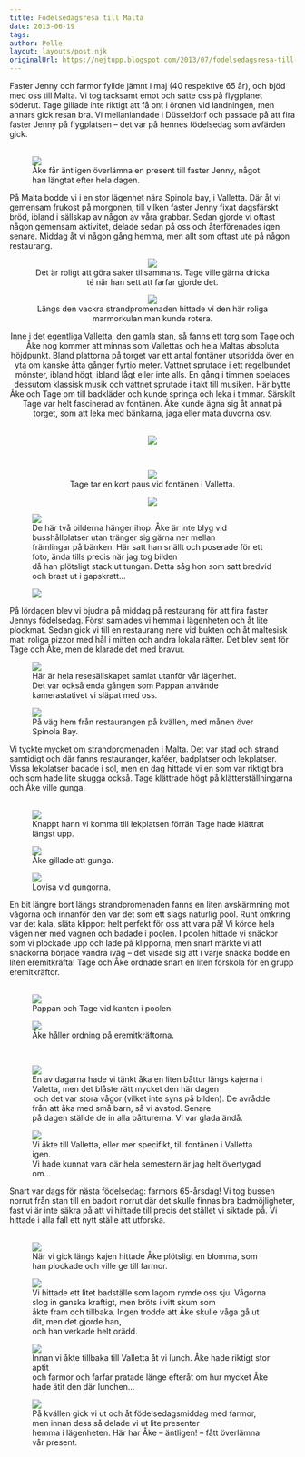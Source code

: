 ```yaml
---
title: Födelsedagsresa till Malta
date: 2013-06-19
tags: 	
author: Pelle
layout: layouts/post.njk
originalUrl: https://nejtupp.blogspot.com/2013/07/fodelsedagsresa-till-malta.html
---
```


Faster Jenny och farmor fyllde jämnt i maj (40 respektive 65 år), och bjöd med oss till Malta. Vi tog tacksamt emot och satte oss på flygplanet söderut. Tage gillade inte riktigt att få ont i öronen vid landningen, men annars gick resan bra. Vi mellanlandade i Düsseldorf och passade på att fira faster Jenny på flygplatsen – det var på hennes födelsedag som avfärden gick.<br><br>

<figure>
	<img src="../../../../img/Fo%CC%88delsedagsresa+till+Malta-PERK4075.jpg">
	<figcaption>Åke får äntligen överlämna en present till faster Jenny, något han längtat efter hela dagen.</figcaption>
</figure>På Malta bodde vi i en stor lägenhet nära Spinola bay, i Valletta. Där åt vi gemensam frukost på morgonen, till vilken faster Jenny fixat dagsfärskt bröd, ibland i sällskap av någon av våra grabbar. Sedan gjorde vi oftast någon gemensam aktivitet, delade sedan på oss och återförenades igen senare. Middag åt vi någon gång hemma, men allt som oftast ute på någon restaurang.<br><div style="text-align: center;">

<figure>
	<img src="../../../../img/Fo%CC%88delsedagsresa+till+Malta-PERK4525.jpg">
	<figcaption>Det är roligt att göra saker tillsammans. Tage ville gärna dricka té när han sett att farfar gjorde det.</figcaption>
</figure>

<figure>
	<img src="../../../../img/Fo%CC%88delsedagsresa+till+Malta-PERK4134.jpg">
	<figcaption>Längs den vackra strandpromenaden hittade vi den här roliga marmorkulan man kunde rotera.</figcaption>
</figure>Inne i det egentliga Valletta, den gamla stan, så fanns ett torg som Tage och Åke nog kommer att minnas som Vallettas och hela Maltas absoluta höjdpunkt. Bland plattorna på torget var ett antal fontäner utspridda över en yta om kanske åtta gånger fyrtio meter. Vattnet sprutade i ett regelbundet mönster, ibland högt, ibland lågt eller inte alls. En gång i timmen spelades dessutom klassisk musik och vattnet sprutade i takt till musiken. Här bytte Åke och Tage om till badkläder och kunde springa och leka i timmar. Särskilt Tage var helt fascinerad av fontänen. Åke kunde ägna sig åt annat på torget, som att leka med bänkarna, jaga eller mata duvorna osv.
<br><br>



<figure>
	<img src="../../../../img/Fo%CC%88delsedagsresa+till+Malta-PERK4776.jpg">
</figure>

<br>

<figure>
	<img src="../../../../img/Fo%CC%88delsedagsresa+till+Malta-PERK4254.jpg">
	<figcaption>Tage tar en kort paus vid fontänen i Valletta.</figcaption>
</figure>

<figure>
	<img src="../../../../img/Fo%CC%88delsedagsresa+till+Malta-PERK4290.jpg"></div>

<figure>
	<img src="../../../../img/Fo%CC%88delsedagsresa+till+Malta-PERK4291.jpg">
	<figcaption>De här två bilderna hänger ihop. Åke är inte blyg vid busshållplatser utan tränger sig gärna ner mellan<br>främlingar på bänken. Här satt han snällt och poserade för ett foto, ända tills precis när jag tog bilden<br>då han plötsligt stack ut tungan. Detta såg hon som satt bredvid och brast ut i gapskratt...</figcaption>
</figure>

<figure>
	<img src="../../../../img/Fo%CC%88delsedagsresa+till+Malta-PERK4391.jpg">
</figure>

På lördagen blev vi bjudna på middag på restaurang för att fira faster Jennys födelsedag. Först samlades vi hemma i lägenheten och åt lite plockmat. Sedan gick vi till en restaurang nere vid bukten och åt maltesisk mat: roliga pizzor med hål i mitten och andra lokala rätter. Det blev sent för Tage och Åke, men de klarade det med bravur.

<figure>
	<img src="../../../../img/Fo%CC%88delsedagsresa+till+Malta-PERK4416.jpg">
	<figcaption>Här är hela resesällskapet samlat utanför vår lägenhet. <br>Det var också enda gången som Pappan använde kamerastativet vi släpat med oss.</figcaption>
</figure>

<figure>
	<img src="../../../../img/Fo%CC%88delsedagsresa+till+Malta-PERK4498.jpg">
	<figcaption>På väg hem från restaurangen på kvällen, med månen över Spinola Bay.</figcaption>
</figure>Vi tyckte mycket om strandpromenaden i Malta. Det var stad och strand samtidigt och där fanns restauranger, kaféer, badplatser och lekplatser. Vissa lekplatser badade i sol, men en dag hittade vi en som var riktigt bra och som hade lite skugga också. Tage klättrade högt på klätterställningarna och Åke ville gunga.
<br><br>



<figure>
	<img src="../../../../img/Fo%CC%88delsedagsresa+till+Malta-PERK4586.jpg">
	<figcaption>Knappt hann vi komma till lekplatsen förrän Tage hade klättrat längst upp.</figcaption>
</figure>

<figure>
	<img src="../../../../img/Fo%CC%88delsedagsresa+till+Malta-PERK4614.jpg">
	<figcaption>Åke gillade att gunga.</figcaption>
</figure>

<figure>
	<img src="../../../../img/Fo%CC%88delsedagsresa+till+Malta-PERK4620.jpg">
	<figcaption>Lovisa vid gungorna.</figcaption>
</figure>En bit längre bort längs strandpromenaden fanns en liten avskärmning mot vågorna och innanför den var det som ett slags naturlig pool. Runt omkring var det kala, släta klippor: helt perfekt för oss att vara på! Vi körde hela vägen ner med vagnen och badade i poolen. I poolen hittade vi snäckor som vi plockade upp och lade på klipporna, men snart märkte vi att snäckorna började vandra iväg – det visade sig att i varje snäcka bodde en liten eremitkräfta! Tage och Åke ordnade snart en liten förskola för en grupp eremitkräftor.<br><br>

<figure>
	<img src="../../../../img/Fo%CC%88delsedagsresa+till+Malta-PERK4661.jpg">
	<figcaption>Pappan och Tage vid kanten i poolen.</figcaption>
</figure>

<figure>
	<img src="../../../../img/Fo%CC%88delsedagsresa+till+Malta-PERK4666.jpg">
	<figcaption>Åke håller ordning på eremitkräftorna.</figcaption>
</figure><br>

<figure>
	<img src="../../../../img/Fo%CC%88delsedagsresa+till+Malta-PERK4967.jpg">
	<figcaption>En av dagarna hade vi tänkt åka en liten båttur längs kajerna i Valetta, men det blåste rätt mycket den här dagen<br> och det var stora vågor (vilket inte syns på bilden). De avrådde från att åka med små barn, så vi avstod. Senare<br>på dagen ställde de in alla båtturerna. Vi var glada ändå. </figcaption>
</figure>

<figure>
	<img src="../../../../img/Fo%CC%88delsedagsresa+till+Malta-PERK5037.jpg">
	<figcaption>Vi åkte till Valletta, eller mer specifikt, till fontänen i Valletta igen. <br>Vi hade kunnat vara där hela semestern är jag helt övertygad om...</figcaption>
</figure>Snart var dags för nästa födelsedag: farmors 65-årsdag! Vi tog bussen norrut från stan till en badort norrut där det skulle finnas bra badmöjligheter, fast vi är inte säkra på att vi hittade till precis det stället vi siktade på. Vi hittade i alla fall ett nytt ställe att utforska.<br><br>

<figure>
	<img src="../../../../img/Fo%CC%88delsedagsresa+till+Malta-PERK5063.jpg">
	<figcaption>När vi gick längs kajen hittade Åke plötsligt en blomma, som han plockade och ville ge till farmor.</figcaption>
</figure>

<figure>
	<img src="../../../../img/Fo%CC%88delsedagsresa+till+Malta-PERK5106.jpg">
	<figcaption>Vi hittade ett litet badställe som lagom rymde oss sju. Vågorna slog in ganska kraftigt, men bröts i vitt skum som<br>åkte fram och tillbaka. Ingen trodde att Åke skulle våga gå ut dit, men det gjorde han, <br>och han verkade helt orädd.</figcaption>
</figure>

<figure>
	<img src="../../../../img/Fo%CC%88delsedagsresa+till+Malta-PERK5143.jpg">
	<figcaption>Innan vi åkte tillbaka till Valletta åt vi lunch. Åke hade riktigt stor aptit <br>och farmor och farfar pratade länge efteråt om hur mycket Åke hade ätit den där lunchen... </figcaption>
</figure>

<figure>
	<img src="../../../../img/Fo%CC%88delsedagsresa+till+Malta-PERK5202.jpg">
	<figcaption>På kvällen gick vi ut och åt födelsedagsmiddag med farmor, men innan dess så delade vi ut lite presenter <br>hemma i lägenheten. Här har Åke – äntligen! – fått överlämna vår present.</figcaption>
</figure>
